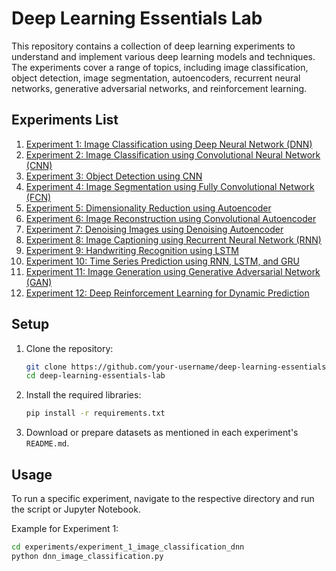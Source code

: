 # Deep Learning Essentials Lab

This repository contains a collection of deep learning experiments to understand and implement various deep learning models and techniques. The experiments cover a range of topics, including image classification, object detection, image segmentation, autoencoders, recurrent neural networks, generative adversarial networks, and reinforcement learning.

## Experiments List

1. [Experiment 1: Image Classification using Deep Neural Network (DNN)](experiments/experiment_1_image_classification_dnn/README.md)
2. [Experiment 2: Image Classification using Convolutional Neural Network (CNN)](experiments/experiment_2_image_classification_cnn/README.md)
3. [Experiment 3: Object Detection using CNN](experiments/experiment_3_object_detection_cnn/README.md)
4. [Experiment 4: Image Segmentation using Fully Convolutional Network (FCN)](experiments/experiment_4_image_segmentation_fcn/README.md)
5. [Experiment 5: Dimensionality Reduction using Autoencoder](experiments/experiment_5_autoencoder_dimensionality_reduction/README.md)
6. [Experiment 6: Image Reconstruction using Convolutional Autoencoder](experiments/experiment_6_convolutional_autoencoder/README.md)
7. [Experiment 7: Denoising Images using Denoising Autoencoder](experiments/experiment_7_denoising_autoencoder/README.md)
8. [Experiment 8: Image Captioning using Recurrent Neural Network (RNN)](experiments/experiment_8_image_captioning_rnn/README.md)
9. [Experiment 9: Handwriting Recognition using LSTM](experiments/experiment_9_handwriting_recognition_lstm/README.md)
10. [Experiment 10: Time Series Prediction using RNN, LSTM, and GRU](experiments/experiment_10_time_series_prediction/README.md)
11. [Experiment 11: Image Generation using Generative Adversarial Network (GAN)](experiments/experiment_11_gan_image_generation/README.md)
12. [Experiment 12: Deep Reinforcement Learning for Dynamic Prediction](experiments/experiment_12_reinforcement_learning/README.md)


## Setup

1. Clone the repository:
    ```bash
    git clone https://github.com/your-username/deep-learning-essentials-lab.git
    cd deep-learning-essentials-lab
    ```
2. Install the required libraries:
    ```bash
    pip install -r requirements.txt
    ```
3. Download or prepare datasets as mentioned in each experiment's `README.md`.

## Usage

To run a specific experiment, navigate to the respective directory and run the script or Jupyter Notebook.

Example for Experiment 1:
```bash
cd experiments/experiment_1_image_classification_dnn
python dnn_image_classification.py

